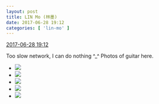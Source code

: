 ```yaml
---
layout: post
title: LIN Mo (林墨)
date: 2017-06-28 19:12
categories: [ 'lin-mo' ]
---
```


<div class="weibo-info">
  <a href="http://weibo.com/6108312042/F9Wlxm4lR">2017-06-28 19:12</a>
</div>

Too slow network, I can do nothing ^_^ Photos of guitar here.

<!-- more -->

<ul class="weibo-pic-list-2">
  <li class="weibo-pic">
    <a href="http://wx4.sinaimg.cn/mw690/006FnQZYgy1fh14milvthj30ku0kuq8l.jpg"><img src="http://wx4.sinaimg.cn/thumb150/006FnQZYgy1fh14milvthj30ku0kuq8l.jpg" /></a>
  </li>
  <li class="weibo-pic">
    <a href="http://wx2.sinaimg.cn/mw690/006FnQZYgy1fh14mo431sj30ku0kujwt.jpg"><img src="http://wx2.sinaimg.cn/thumb150/006FnQZYgy1fh14mo431sj30ku0kujwt.jpg" /></a>
  </li>
  <li class="weibo-pic">
    <a href="http://wx3.sinaimg.cn/mw690/006FnQZYgy1fh14mowu4cj30ku0kudi7.jpg"><img src="http://wx3.sinaimg.cn/thumb150/006FnQZYgy1fh14mowu4cj30ku0kudi7.jpg" /></a>
  </li>
  <li class="weibo-pic">
    <a href="http://wx4.sinaimg.cn/mw690/006FnQZYgy1fh14mrwg9nj30ku0kujxa.jpg"><img src="http://wx4.sinaimg.cn/thumb150/006FnQZYgy1fh14mrwg9nj30ku0kujxa.jpg" /></a>
  </li>
  <li class="weibo-pic">
    <a href="http://wx3.sinaimg.cn/mw690/006FnQZYgy1fh14msbbsjj30ku0kudhs.jpg"><img src="http://wx3.sinaimg.cn/thumb150/006FnQZYgy1fh14msbbsjj30ku0kudhs.jpg" /></a>
  </li>
</ul>
